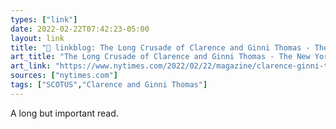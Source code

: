 ```yaml
---
types: ["link"]
date: 2022-02-22T07:42:23-05:00
layout: link
title: "🔗 linkblog: The Long Crusade of Clarence and Ginni Thomas - The New York Times'"
art_title: "The Long Crusade of Clarence and Ginni Thomas - The New York Times"
art_link: "https://www.nytimes.com/2022/02/22/magazine/clarence-ginni-thomas.html"
sources: ["nytimes.com"]
tags: ["SCOTUS","Clarence and Ginni Thomas"]
---
```

A long but important read.

